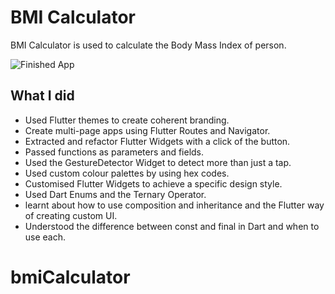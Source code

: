 # BMI Calculator 
BMI Calculator is used to calculate the Body Mass Index of person.

![Finished App](https://github.com/londonappbrewery/Images/blob/master/bmi-calc-demo.gif)

## What I did

- Used Flutter themes to create coherent branding. 
- Create multi-page apps using Flutter Routes and Navigator.
- Extracted and refactor Flutter Widgets with a click of the button. 
- Passed functions as parameters and fields.
- Used the GestureDetector Widget to detect more than just a tap.
- Used custom colour palettes by using hex codes.
- Customised Flutter Widgets to achieve a specific design style.
- Used Dart Enums and the Ternary Operator.
- learnt about how to use composition and inheritance and the Flutter way of creating custom UI.
- Understood the difference between const and final in Dart and when to use each.

# bmiCalculator
